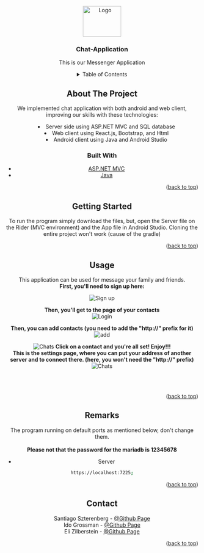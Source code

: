 <div id="top"></div>



<!-- PROJECT SHIELDS -->
<!--
*** I'm using markdown "reference style" links for readability.
*** Reference links are enclosed in brackets [ ] instead of parentheses ( ).
*** See the bottom of this document for the declaration of the reference variables
*** for contributors-url, forks-url, etc. This is an optional, concise syntax you may use.
*** https://www.markdownguide.org/basic-syntax/#reference-style-links
-->


<!-- PROJECT LOGO -->
<br />
<div align="center">
  <a href="https://github.com/Ido-Grossman/Chat-Application">
    <img src="https://github.com/Ido-Grossman/Chat-Application/blob/master/React/src/Pages/loginComponents/imagesLogin/image.jpeg" alt="Logo" width="100" height="80">
  </a>

<h3 align="center">Chat-Application</h3>

<p align="center">
  This is our Messenger Application
</p>


<!-- TABLE OF CONTENTS -->
<details>
  <summary>Table of Contents</summary>
  <ol>
    <li>
      <a href="#about-the-project">About The Project</a>
      <ul>
        <li><a href="#built-with">Built With</a></li>
      </ul>
    </li>
    <li>
      <a href="#getting-started">Getting Started</a>
      <ul>
        <li><a href="#prerequisites">Prerequisites</a></li>
        <li><a href="#installation">Installation</a></li>
      </ul>
     <li><a href="#usage">Usage</a></li>
     <li><a href="#roadmap">Roadmap</a></li>
     <li><a href="#remarks">Remarks</a></li>
     <li><a href="#contact">Contact</a></li>
     </li>
    
  </ol>
</details>



<!-- ABOUT THE PROJECT -->
## About The Project

We implemented chat application with both android and web client, improving our skills with these technologies:
<ul style="list-style-position: inside; text-align: center;">
  <li>Server side using ASP.NET MVC and SQL database</li>
  <li>Web client using React.js, Bootstrap, and Html</li>
  <li>Android client using Java and Android Studio</li>
</ul>


### Built With

* [ASP.NET MVC](https://dotnet.microsoft.com/en-us/apps/aspnet/mvc)
* [Java](https://www.java.com)


<p align="right">(<a href="#top">back to top</a>)</p>


<!-- GETTING STARTED -->
## Getting Started

To run the program simply download the files, but, open the Server file on the Rider (MVC environment) and the App file in Android Studio.
Cloning the entire project won't work (cause of the gradle)

   
<p align="right">(<a href="#top">back to top</a>)</p>



<!-- USAGE EXAMPLES -->
## Usage

This application can be used for message your family and friends.<br>
<b>First, you'll need to sign up here:</b><br>

<img src="https://github.com/Ido-Grossman/Chat-Application/blob/master/Android/app/src/main/res/mipmap/registerpage.png" alt="Sign up">

<b>Then, you'll get to the page of your contacts</b><br>
<img src="https://github.com/Ido-Grossman/Chat-Application/blob/master/Android/app/src/main/res/mipmap/contactspage.png" alt="Login">

<b>Then, you can add contacts (you need to add the "http://" prefix for it)</b><br>
<img src="https://github.com/Ido-Grossman/Chat-Application/blob/master/Android/app/src/main/res/mipmap/addcontact.png" alt="add">

<img src="https://github.com/Ido-Grossman/Chat-Application/blob/master/Android/app/src/main/res/mipmap/chatpage.png" alt="Chats">
<b>Click on a contact and you're all set! Enjoy!!!</b>

<br>
<b>This is the settings page, where you can put your address of another server and to connect there. (here, you won't need the "http://" prefix)</b>
<img src="https://github.com/Ido-Grossman/Chat-Application/blob/master/Android/app/src/main/res/mipmap/settingspage.png" alt="Chats">


<br><br>

<p align="right">(<a href="#top">back to top</a>)</p>


<!-- Remarks -->
## Remarks

  The program running on default ports as mentioned below, don't change them.<br><br>
  <b>Please not that the password for the mariadb is 12345678</b>
   * Server
  ```sh
  https://localhost:7225;
  ```
  
 <p align="right">(<a href="#top">back to top</a>)</p>


<!-- CONTACT -->
## Contact

Santiago Szterenberg - [@Github Page](https://github.com/santisz7897)
<br>
Ido Grossman - [@Github Page](https://github.com/idog770)
<br>
Eli Zilberstein - [@Github Page](https://github.com/EliZilber)

<p align="right">(<a href="#top">back to top</a>)</p>




